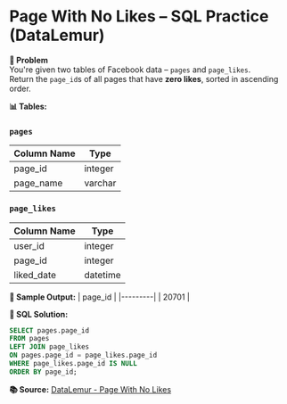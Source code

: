 # Page With No Likes – SQL Practice (DataLemur)

**📝 Problem**  
You're given two tables of Facebook data – `pages` and `page_likes`.  
Return the `page_id`s of all pages that have **zero likes**, sorted in ascending order.

**📊 Tables:**
### `pages`
| Column Name | Type    |
|-------------|---------|
| page_id     | integer |
| page_name   | varchar |

### `page_likes`
| Column Name | Type      |
|-------------|-----------|
| user_id     | integer   |
| page_id     | integer   |
| liked_date  | datetime  |

**🧠 Sample Output:**
| page_id |
|---------|
| 20701   |

**📌 SQL Solution:**
```sql
SELECT pages.page_id 
FROM pages
LEFT JOIN page_likes
ON pages.page_id = page_likes.page_id
WHERE page_likes.page_id IS NULL
ORDER BY page_id;
```

**📚 Source:** [DataLemur - Page With No Likes](https://datalemur.com/questions/no-liked-pages)
